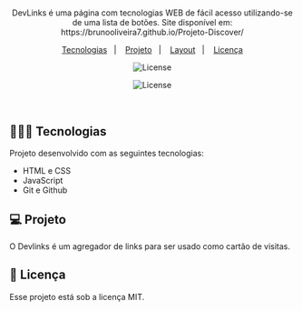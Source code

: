<h1 align="center">  </h1>

<p align="center">
DevLinks é uma página com tecnologias WEB de fácil acesso utilizando-se de uma lista de botões. Site disponível em: https://brunooliveira7.github.io/Projeto-Discover/
</p>

<p align="center">
  <a href="#-tecnologias">Tecnologias</a>&nbsp;&nbsp;&nbsp;|&nbsp;&nbsp;&nbsp;
  <a href="#-projeto">Projeto</a>&nbsp;&nbsp;&nbsp;|&nbsp;&nbsp;&nbsp;
  <a href="#-layout">Layout</a>&nbsp;&nbsp;&nbsp;|&nbsp;&nbsp;&nbsp;
  <a href="#memo-licença">Licença</a>
</p>

<p align="center">
  <img alt="License" src="https://github.com/brunooliveira7/ProjetoDiscover/blob/main/assets/Dark.jpeg">
</p>

<p align="center">
  <img alt="License" src="https://github.com/brunooliveira7/ProjetoDiscover/blob/main/assets/Ligth.jpeg">
</p>

<br>

## 🧑🏻‍💻 Tecnologias

Projeto desenvolvido com as seguintes tecnologias:

- HTML e CSS
- JavaScript
- Git e Github

## 💻 Projeto

O Devlinks é um agregador de links para ser usado como cartão de visitas.

## :memo: Licença

Esse projeto está sob a licença MIT.

